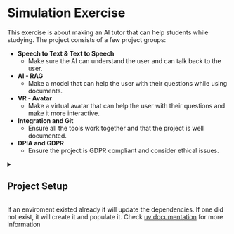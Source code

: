 # Simulation Exercise

This exercise is about making an AI tutor that can help students while studying. The project consists of a few project groups:

- **Speech to Text & Text to Speech**  
  - Make sure the AI can understand the user and can talk back to the user.
- **AI - RAG**  
  - Make a model that can help the user with their questions while using documents.
- **VR - Avatar**  
  - Make a virtual avatar that can help the user with their questions and make it more interactive.
- **Integration and Git**  
  - Ensure all the tools work together and that the project is well documented.
- **DPIA and GDPR**  
  - Ensure the project is GDPR compliant and consider ethical issues.

<details>
  <summary><h2>Project Setup</h2></summary>

  <details>
    <summary><h3>Windows Setup</h3></summary>

  To run the complete project with the correct dependencies, you first need to install a package manager. Follow the instructions to install [Chocolatey](https://docs.chocolatey.org/en-us/choco/setup/).

  Then install `make`:

  ```bash
  choco install make
  ```

  Once installed you can simply run:

  ```bash
  make setup
  ```

  And then:

  ```bash

  make python_deps

  ```
  </details>


  <details><summary><h3>MacOs Setup</h3></summary>


  This will install for `MacOs` users [homebrew](https://brew.sh/) and [uv](https://docs.astral.sh/uv/).If you already have a package manager and `uv` already installed,to be able to have all of the required dependencies run:

  ```bash 
  make setup
  ```

  ```bash
  make python_deps
  ```
  or the same:

  ```bash
  uv sync
  ```
</details>
</details>


  If an enviroment existed already it will update the dependencies. If one did not exist, it will create it and populate it.
  Check [uv documentation](https://docs.astral.sh/uv/getting-started/features/) for more information
